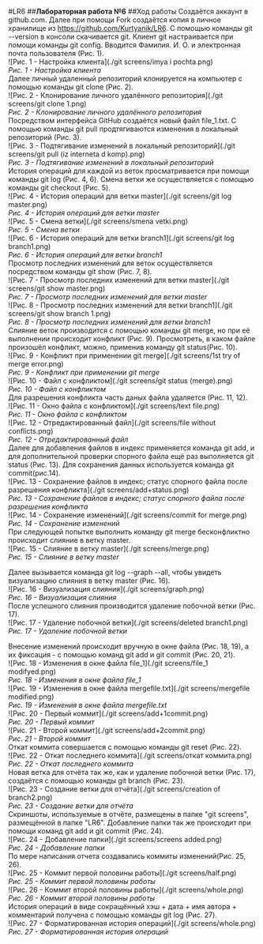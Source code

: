 #LR6
##**Лабораторная работа №6**
##Ход работы
Создаётся аккаунт в github.com. Далее при помощи Fork создаётся копия в личное хранилище из https://github.com/Kurtyanik/LR6. С помощью команды git --version в консоли скачивается git. Клиент git настраивается при помощи команды git config. Вводится Фамилия. И. О. и электронная почта пользователя (Рис. 1).<br>
![Рис. 1 - Настройка клиента](./git screens/imya i pochta.png)<br>
*Рис. 1 - Настройка клиента*<br>
Далее личный удаленный репозиторий клонируется на компьютер с помощью команды git clone (Рис. 2).<br>
![Рис. 2 - Клонирование личного удалённого репозитория](./git screens/git clone 1.png)<br>
*Рис. 2 - Клонирование личного удалённого репозитория*<br>
Посредством интерфейса GitHub создаётся новый файл file_1.txt. С помощью команды git pull продтягиваются изменения в локальный репозиторий (Рис. 3).<br>
![Рис. 3 - Подтягивание изменений в локальный репозиторий](./git screens/git pull (iz interneta d komp).png)<br>
*Рис. 3 - Подтягивание изменений в локальный репозиторий*<br>
История операций для каждой из веток просматривается при помощи команды git log (Рис. 4, 6). Смена ветки же осуществляется с помощью команды git checkout (Рис. 5).<br>
![Рис. 4 - История операций для ветки master](./git screens/git log master.png)<br>
*Рис. 4 - История операций для ветки master*<br>
![Рис. 5 - Смена ветки](./git screens/smena vetki.png)<br>
*Рис. 5 - Смена ветки*<br>
![Рис. 6 - История операций для ветки branch1](./git screens/git log branch1.png)<br>
*Рис. 6 - История операций для ветки branch1*<br>
Просмотр последних изменений для веток осуществляется посредством команды git show (Рис. 7, 8).<br>
![Рис. 7 - Просмотр последних изменений для ветки master](./git screens/git show master.png)<br>
*Рис. 7 - Просмотр последних изменений для ветки master*<br>
![Рис. 8 - Просмотр последних изменений для ветки branch1](./git screens/git show branch 1.png)<br>
*Рис. 8 - Просмотр последних изменений для ветки branch1*<br>
Слияние веток производится с помощью команды git merge, но при её выполнении происходит конфликт (Рис. 9). Просмотреть, в каком файле произошёл конфликт, можно, применив команду git status(Рис. 10). <br>
![Рис. 9 - Конфликт при применении git merge](./git screens/1st try of merge error.png)<br>
*Рис. 9 - Конфликт при применении git merge*<br>
![Рис. 10 - Файл с конфликтом](./git screens/git status (merge).png)<br>
*Рис. 10 - Файл с конфликтом*<br>
Для разрешения конфликта часть даных файла удаляется (Рис. 11, 12). <br>
![Рис. 11 - Окно файла с конфликтом](./git screens/text file.png)<br>
*Рис. 11 - Окно файла с конфликтом*<br>
![Рис. 12 - Отредактированный файл](./git screens/file without conflicts.png)<br>
*Рис. 12 - Отредактированный файл*<br>
Далее для добавления файлов в индекс применяется команда git add, и для дополнительной проверки спорного файла ещё раз выполняется git status (Рис. 13). Для сохранения данных используется команда git commit(рис.14).<br>
![Рис. 13 - Сохранение файлов в индекс; статус спорного файла после разрешения конфликта](./git screens/add+status.png)<br>
*Рис. 13 - Сохранение файлов в индекс; статус спорного файла после разрешения конфликта*<br>
![Рис. 14 - Сохранение изменений](./git screens/commit for merge.png)<br>
*Рис. 14 - Сохранение изменений*<br>
При следующей попытке выполнить команду git merge бесконфликтно происходит слияние в ветку master.<br>
![Рис. 15 - Слияние в ветку master](./git screens/merge.png)<br>
*Рис. 15 - Слияние в ветку master*<br>

Далее вызывается команда git log --graph --all, чтобы увидеть визуализацию слияния в ветку master (Рис. 16).<br>
![Рис. 16 - Визуализация слияния](./git screens/graph.png)<br>
*Рис. 16 - Визуализация слияния*<br>
После успешного слияния производится удаление побочной ветки (Рис. 17).<br>
![Рис. 17 - Удаление побочной ветки](./git screens/deleted branch1.png)<br>
*Рис. 17 - Удаление побочной ветки*<br> 

Внесение изменений происходит вручную в окне файла (Рис. 18, 19), а их фиксация - с помощью команд git add и git commit (Рис. 20, 21).<br>
![Рис. 18 - Изменения в окне файла file_1](./git screens/file_1 modifyed.png)<br>
*Рис. 18 - Изменения в окне файла file_1*<br>
![Рис. 19 - Изменения в окне файла mergefile.txt](./git screens/mergefile modified.png)<br>
*Рис. 19 - Изменения в окне файла mergefile.txt*<br>
![Рис. 20 - Первый коммит](./git screens/add+1commit.png)<br>
*Рис. 20 - Первый коммит*<br>
![Рис. 21 - Второй коммит](./git screens/add+2commit.png)<br>
*Рис. 21 - Второй коммит*<br>
Откат коммита совершается с помощью команды git reset (Рис. 22).<br>
![Рис. 22 - Откат последнего коммита](./git screens/откат коммита.png)<br>
*Рис. 22 - Откат последнего коммита*<br>
Новая ветка для отчёта так же, как и удаление побочной ветки (Рис. 17), создаётся с помощью команды git branch (Рис. 23).<br>
![Рис. 23 - Создание ветки для отчёта](./git screens/creation of branch2.png)<br>
*Рис. 23 - Создание ветки для отчёта*<br>
Скриншоты, используемые в отчёте, размещены в папке "git screens", размещённой в папке "LR6". Добавление папки так же происходит при помощи команд git add и git commit (Рис. 24).<br>
![Рис. 24 - Добавление папки](./git screens/screens added.png)<br>
*Рис. 24 - Добавление папки*<br>
По мере написания отчета создавались коммиты изменений(Рис. 25, 26).<br>
![Рис. 25 - Коммит первой половины работы](./git screens/half.png)<br>
*Рис. 25 - Коммит первой половины работы*<br>
![Рис. 26 - Коммит второй половины работы](./git screens/whole.png)<br>
*Рис. 26 - Коммит второй половины работы*<br>
История операций в виде сокращённый хэш + дата + имя автора + комментарий получена с помощью команды git log (Рис. 27).<br>
![Рис. 27 - Форматированная история операций](./git screens/whole.png)<br>
*Рис. 27 - Форматированная история операций*<br>
